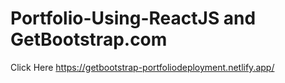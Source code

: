 # Portfolio-Using-ReactJS and GetBootstrap.com
Click Here 
https://getbootstrap-portfoliodeployment.netlify.app/
